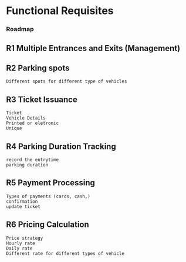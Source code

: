 # Functional Requisites

### Roadmap

## R1 Multiple Entrances and Exits (Management)

## R2 Parking spots 
    Different spots for different type of vehicles

## R3 Ticket Issuance
    Ticket
    Vehicle Details
    Printed or eletronic
    Unique

## R4 Parking Duration Tracking
    record the entrytime
    parking duration

## R5 Payment Processing
    Types of payments (cards, cash,)
    confirmation
    update ticket

## R6 Pricing Calculation
    Price strategy
    Hourly rate
    Daily rate
    Different rate for different types of vehicle
